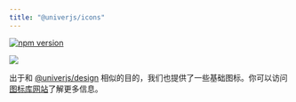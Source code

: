 ```yaml
---
title: "@univerjs/icons"
---
```


[![npm version](https://img.shields.io/npm/v/@univerjs/icons)](https://npmjs.org/package/@univerjs/icons)

![](/img/icons-preview.png)

出于和 [@univerjs/design](/docs/guides/plugins/common/design) 相似的目的，我们也提供了一些基础图标。你可以访问[图标库网站](https://univer-icons.vercel.app/)了解更多信息。
